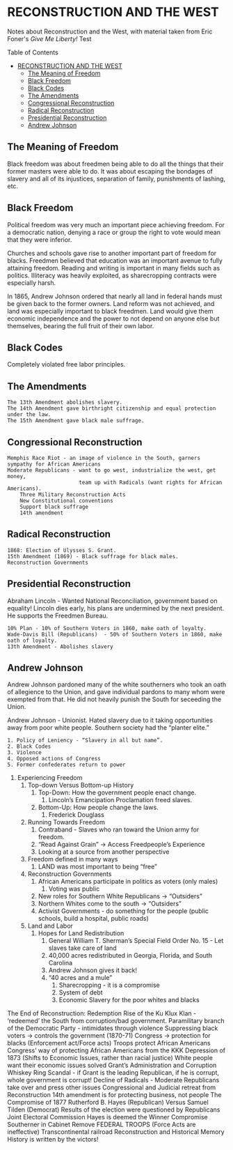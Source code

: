 # RECONSTRUCTION AND THE WEST

Notes about Reconstruction and the West, with material taken from Eric Foner's *Give Me Liberty!*
Test

Table of Contents

- [RECONSTRUCTION AND THE WEST](#reconstruction-and-the-west)
  - [The Meaning of Freedom](#the-meaning-of-freedom)
  - [Black Freedom](#black-freedom)
  - [Black Codes](#black-codes)
  - [The Amendments](#the-amendments)
  - [Congressional Reconstruction](#congressional-reconstruction)
  - [Radical Reconstruction](#radical-reconstruction)
  - [Presidential Reconstruction](#presidential-reconstruction)
  - [Andrew Johnson](#andrew-johnson)

## The Meaning of Freedom

Black freedom was about freedmen being able to do all the things that their former masters were able to do. It was about escaping the bondages of slavery and all of its injustices, separation of family, punishments of lashing, etc.

## Black Freedom

Political freedom was very much an important piece achieving freedom. For a democratic nation, denying a race or group the right to vote would mean that they were inferior.

Churches and schools gave rise to another important part of freedom for blacks. Freedmen believed that education was an important avenue to fully attaining freedom. Reading and writing is important in many fields such as politics. Illiteracy was heavily exploited, as sharecropping contracts were especially harsh.

In 1865, Andrew Johnson ordered that nearly all land in federal hands must be given back to the former owners. Land reform was not achieved, and land was especially important to black freedmen. Land would give them economic independence and the power to not depend on anyone else but themselves, bearing the full fruit of their own labor.

## Black Codes

Completely violated free labor principles.

## The Amendments

    The 13th Amendment abolishes slavery. 
    The 14th Amendment gave birthright citizenship and equal protection under the law. 
    The 15th Amendment gave black male suffrage. 

## Congressional Reconstruction

    Memphis Race Riot - an image of violence in the South, garners sympathy for African Americans
    Moderate Republicans - want to go west, industrialize the west, get money, 
                           team up with Radicals (want rights for African Americans).
        Three Military Reconstruction Acts
        New Constitutional conventions
        Support black suffrage
        14th amendment

## Radical Reconstruction

    1868: Election of Ulysses S. Grant.
    15th Amendment (1869) - Black suffrage for black males.
    Reconstruction Governments

## Presidential Reconstruction

Abraham Lincoln - Wanted National Reconciliation, government based on equality! Lincoln dies early, his plans are undermined by the next president. He supports the Freedmen Bureau.

    10% Plan - 10% of Southern Voters in 1860, make oath of loyalty.
    Wade-Davis Bill (Republicans)  - 50% of Southern Voters in 1860, make oath of loyalty.
    13th Amendment - Abolishes slavery

## Andrew Johnson

Andrew Johnson pardoned many of the white southerners who took an oath of allegience to the Union, and gave individual pardons to many whom were exempted from that. He did not heavily punish the South for seceeding the Union.

Andrew Johnson - Unionist. Hated slavery due to it taking opportunities away from poor white people. Southern society had the “planter elite.”

    1. Policy of Leniency - “Slavery in all but name”.
    2. Black Codes
    3. Violence
    4. Opposed actions of Congress
    5. Former confederates return to power

1. Experiencing Freedom
    1. Top-down Versus Bottom-up History
        1. Top-Down: How the government people enact change. 
            1. Lincoln’s Emancipation Proclamation freed slaves.
        1. Bottom-Up: How people change the laws.
            1. Frederick Douglass
    1. Running Towards Freedom
        1. Contraband - Slaves who ran toward the Union army for freedom.
        1. “Read Against Grain” → Access Freedpeople’s Experience
        1. Looking at a source from another perspective
    1. Freedom defined in many ways
        1. LAND was most important to being “free”
    1. Reconstruction Governments
        1. African Americans participate in politics as voters (only males)
            1. Voting was public
        1. New roles for Southern White Republicans → “Outsiders”
        1. Northern Whites come to the south → “Outsiders”
        1. Activist Governments - do something for the people (public schools, build a hospital, public roads)
    1. Land and Labor
        1. Hopes for Land Redistribution
            1. General William T. Sherman’s Special Field Order No. 15 - Let slaves take care of land
            1. 40,000 acres redistributed in Georgia, Florida, and South Carolina
            1. Andrew Johnson gives it back!
            1. “40 acres and a mule”
                1. Sharecropping - it is a compromise
                1. System of debt
                1. Economic Slavery for the poor whites and blacks

The End of Reconstruction: Redemption
Rise of the Ku Klux Klan - ‘redeemed’ the South from corruption/bad government.
Paramilitary branch of the Democratic Party - intimidates through violence
Suppressing black voters → controls the government
(1870-71) Congress → protection for blacks (Enforcement act/Force acts)
Troops protect African Americans
Congress’ way of protecting African Americans from the KKK
Depression of 1873 (Shifts to Economic Issues, rather than racial justice)
White people want their economic issues solved
Grant’s Administration and Corruption
Whiskey Ring Scandal - if Grant is the leading Republican, if he is corrupt, whole government is corrupt!
Decline of Radicals - Moderate Republicans take over and press other issues
Congressional and Judicial retreat from Reconstruction
14th amendment is for protecting business, not people
The Compromise of 1877
Rutherford B. Hayes (Republican) Versus Samuel Tilden (Democrat)
Results of the election were questioned by Republicans
Joint Electoral Commission
Hayes is deemed the Winner
Compromise
Southerner in Cabinet
Remove FEDERAL TROOPS (Force Acts are ineffective)
Transcontinental railroad
Reconstruction and Historical Memory
History is written by the victors!
